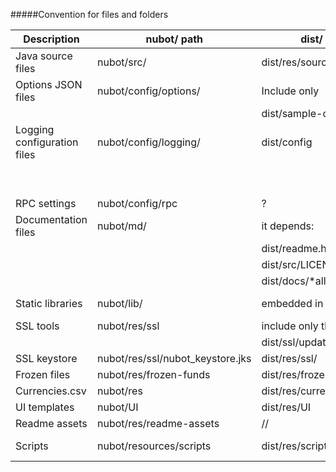 #####Convention for files and folders

| Description                 | nubot/ path                      | dist/ path                 | example                     | status     |
|-----------------------------|----------------------------------|----------------------------|-----------------------------|------------|
| Java source files           | nubot/src/                       | dist/res/sources/          | all Java source files       | done       |
| Options JSON files          | nubot/config/options/            | Include only               | sample-config.json          | done       |
|                             |                                  | dist/sample-options.json   | myconfig/poloniex.json      |            |
| Logging configuration files | nubot/config/logging/            | dist/config                | test_logback.xml            | done       |
|                             |                                  |                            | logback.xml                 |            |
|                             |                                  |                            | ...                         |            |
| RPC settings                | nubot/config/rpc                 | ?                          | ?                           | TODO       |
| Documentation files         | nubot/md/                        | it depends:                | LICENCE.md                  | done       |
|                             |                                  | dist/readme.html           | SETUP.md                    |            |
|                             |                                  | dist/src/LICENCE.md        | CONTRIBUTE.md               |            |
|                             |                                  | dist/docs/*all-the-others  | gradle.md                   |            |
| Static libraries            | nubot/lib/                       | embedded in the jar        | spark-core-2.2-SNAPSHOT.jar | done       |
| SSL tools                   | nubot/res/ssl                    | include only the script    | listCertificates.sh         | done       |
|                             |                                  | dist/ssl/updateKeystore.sh | export_cert.sh              |            |
| SSL keystore                | nubot/res/ssl/nubot_keystore.jks | dist/res/ssl/              |                             | done       |
| Frozen files                | nubot/res/frozen-funds           | dist/res/frozen-funds      |                             | done       |
| Currencies.csv              | nubot/res                        | dist/res/currencies.csv    | Currencies.csv              | done       |
| UI templates                | nubot/UI                         | dist/res/UI                | operation.mustache          | TODO       |
| Readme assets               | nubot/res/readme-assets          | //                         |                             | done       |
| Scripts                     | nubot/resources/scripts          | dist/res/scripts  (?)      | runNubot.sh                 | not in use |